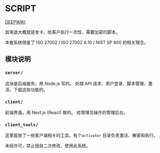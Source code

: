 # SCRIPT 

[DEEPWIKI](https://deepwiki.com/shuakami/script)

其用途大概就是发卡、给客户执行一次性、需要加密的脚本。

本套系统借鉴了 ISO 27002 / ISO 27002 A.10 / NIST SP 800 的相关理念。

## 模块说明

### `server/`
这块是后端服务，用 Node.js 写的。
处理 API 请求、用户登录、脚本管理、激活、下载这些功能的。

### `client/`
前端界面，用 Next.js (React) 做的。
给管理员操作的管理后台。

### `client_tools/`
这里面放了一些客户端相关的工具，有个`activator` 目录负责激活、解密和执行。


未经许可，禁止擅自二次修改、使用此系统。

